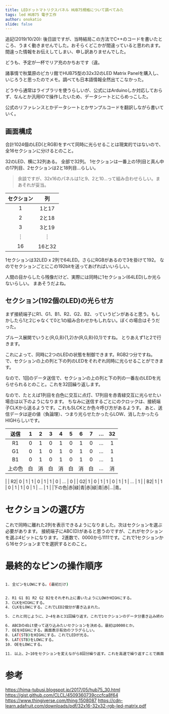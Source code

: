 ```yaml
---
title: LEDドットマトリクスパネル HUB75規格について調べてみた
tags: led HUB75 電子工作
author: onokatio
slide: false
---
```

追記(2019/10/20): 後日談ですが、当時結局この方法でC++のコードを書いたところ、うまく動きませんでした。おそらくどこかが間違っていると思われます。間違った情報をお伝えしてしまい、申し訳ありませんでした。


どうも、予定が一杯でリア充のかちおです（違。

諸事情で秋葉原のピカリ館でHUB75型の32x32のLED Matrix Panelを購入し、いじろうと思ったのでメモ。調べても日本語情報全然出てこなかった。

どうやら通常はライブラリを使うらしいが、公式にはArduinoしか対応しておらず、なんとか汎用IOで操作したいため、データシートとにらめっこした。

公式のリファレンスとかデータシートとかサンプルコードを翻訳しながら書いていく。

## 画面構成

合計1024個のLED(とRGB)をすべて同時に光らせることは現実的ではないので、全16セクションに分けるとのこと。

32のLED、横に32列ある。
全部で32列。
1セクションは一番上の1列目と真ん中の17列目、2セクションは2と18列目…らしい。

> 余談ですが、32x16のパネルは1と9、2と10…って組み合わせらしい。まあそれが妥当。


| セクション | 列 |
|:-:|:-:|
|1|1と17|
|2|2と18|
|3|3と19|
|︙|︙|
|16|16と32|

1セクションは32LED x 2列で64LED。さらにRGBがあるので3を掛けて192。
なのでセクションごとにこの192bitを送ってあげればいいらしい。

人間の目からしたら残像だけど、実際には同時に1セクション(64LED)しか光らないらしい。
まあそうだよね。

## セクション(192個のLED)の光らせ方

まず接続端子にR1、G1、B1、R2、G2、B2、っていうピンがあると思う。もしかしたら1と2じゃなくて0と1の組み合わせかもしれない。ぼくの場合はそうだった。

ブルース展開でいうと{R,G,B}{1,2}か{R,G,B}{0,1}ですね。
とりあえず1と2で行きます。

これによって、同時に2つのLEDの状態を制御できます。RGB2つ分ですね。
で、セクションの上の列と下の列のLEDをそれぞれ同時に光らせることができます。

なので、1回のデータ送信で、セクションの上の列と下の列の一番左のLEDを光らせられるとのこと。これを32回繰り返します。

なので、たとえば1列目を白色に交互に点灯、17列目を赤青緑交互に光らせたい場合は以下のようになります。
ちなみに送信するごとにのクロックは、接続端子CLKから送るようです。これもSLCKとか色々呼び方があるようす。
あと、送信データは逆の値（負論理）、つまり光らせたかったらLOW、消したかったらHIGHらしいです。

|送信| 1 | 2 | 3 | 4 | 5 | 6 | 7 | … | 32 |
|:-:|:-:|:-:|:-:|:-:|:-:|:-:|:-:|:-:|:-:|
| R1| 0 | 1 | 0 | 1 | 0 | 1 | 0 | … | 1 |
| G1| 0 | 1 | 0 | 1 | 0 | 1 | 0 | … | 1 |
| B1| 0 | 1 | 0 | 1 | 0 | 1 | 0 | … | 1 |
|上の色|白|消|白|消|白|消|白|…|消
|
| R2| 0 | 1 | 1 | 0 | 1 | 1 | 0 | … | 0 |
| G2| 1 | 0 | 1 | 1 | 0 | 1 | 1 | … | 1 |
| B2| 1 | 1 | 0 | 1 | 1 | 0 | 1 | … | 1 |
|下の色|赤|緑|青|赤|緑|青|赤|…|青。


# セクションの選び方

これで同時に離れた2列を表示できるようになりました。次はセクションを選ぶ必要があります。
接続端子にABC(D)があると思うのですが、これがセクションを選ぶ4ビットになります。
2進数で、0000から1111です。これで1セクションから16セクションまでを選択するとのこと。

# 最終的なピンの操作順序

```bash

1. 全ピンをLOWにする。(最初だけ)


2. R1 G1 B1 R2 G2 B2をそれぞれ上に書いたようにLOWかHIGHにする。
3. CLKをHIGHにする。
4. CLKをLOWにする。これでLED2個分が書き込まれた。

5. これと同じように、2~4をあと31回繰り返す。これで1セクションのデータ分書き込み終わる。

6. ABCDの4bit使って送り込みたいセクションを決める。最初は0000とか。
7. OEをHIGHにする。画面表示有効のフラグらしい。
8. LAT(STB)をHIGHにする。これでLEDが光る。
9. LAT(STB)をLOWにする。
10. OEをLOWにする。

11. 以上、2~10をセクションを変えながら8回分繰り返す。これを高速で繰り返すことで画面を全部表示できる。ちなみに止めたらその瞬間消える（たぶん）

```

# 参考

https://hima-tubusi.blogspot.jp/2017/05/hub75_30.html
https://gist.github.com/CLCL/4509360739cccfca8f64
https://www.thingiverse.com/thing:1508087
https://cdn-learn.adafruit.com/downloads/pdf/32x16-32x32-rgb-led-matrix.pdf

